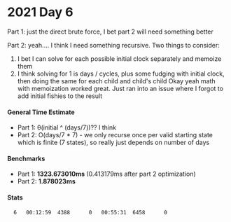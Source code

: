 # 2021 Day 6

Part 1: just the direct brute force, I bet part 2 will need something better

Part 2: yeah.... I think I need something recursive. Two things to consider: 

1. I bet I can solve for each possible initial clock separately and memoize them
2. I think solving for 1 is days / cycles, plus some fudging with initial clock, then doing the same for each child and child's child
Okay yeah math with memoization worked great. Just ran into an issue where I forgot to add initial fishies to the result

#### General Time Estimate
- Part 1: θ(initial ^ (days/7))?? I think 
- Part 2: O(days/7 * 7) - we only recurse once per valid starting state which is finite (7 states), so really just depends on number of days

#### Benchmarks
- Part 1: **1323.673010ms** (0.413179ms after part 2 optimization)
- Part 2: **1.878023ms**



#### Stats
```
  6   00:12:59  4388      0   00:55:31  6458      0
```